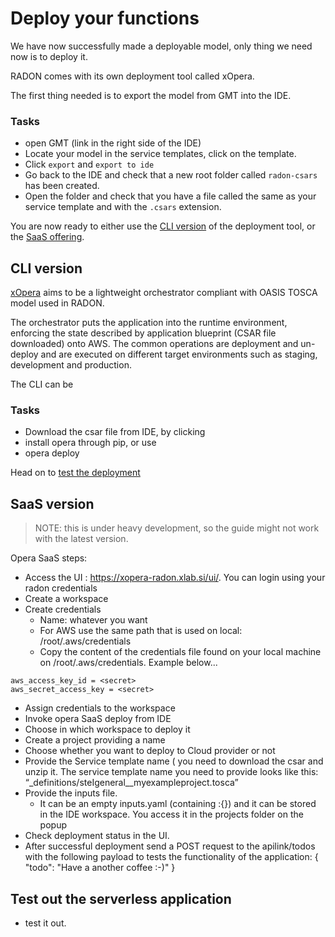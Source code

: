 # Deploy your functions

We have now successfully made a deployable model,
only thing we need now is to deploy it.

RADON comes with its own deployment tool called
xOpera.

The first thing needed is to export the model from
GMT into the IDE.

### Tasks

- open GMT (link in the right side of the IDE)
- Locate your model in the service templates,
  click on the template.
- Click `export` and `export to ide`
- Go back to the IDE and check that a new root
  folder called `radon-csars` has been created.
- Open the folder and check that you have a file
  called the same as your service template and
  with the `.csars` extension.

You are now ready to either use the
[CLI version](#cli-version) of the deployment
tool, or the [SaaS offering](#saas-version).

## CLI version

[xOpera](https://github.com/xlab-si/xopera-opera)
aims to be a lightweight orchestrator compliant
with OASIS TOSCA model used in RADON.

The orchestrator puts the application into the
runtime environment, enforcing the state described
by application blueprint (CSAR file downloaded)
onto AWS. The common operations are deployment and
un-deploy and are executed on different target
environments such as staging, development and
production.

The CLI can be

### Tasks

- Download the csar file from IDE, by clicking
- install opera through pip, or use
- opera deploy

Head on to
[test the deployment](#Test-out-the-serverless-application)

## SaaS version

> NOTE: this is under heavy development, so the
> guide might not work with the latest version.

Opera SaaS steps:

- Access the UI :
  https://xopera-radon.xlab.si/ui/. You can login
  using your radon credentials
- Create a workspace
- Create credentials
  - Name: whatever you want
  - For AWS use the same path that is used on
    local: /root/.aws/credentials
  - Copy the content of the credentials file found
    on your local machine on
    /root/.aws/credentials. Example below...

```[default]
aws_access_key_id = <secret>
aws_secret_access_key = <secret>
```

- Assign credentials to the workspace
- Invoke opera SaaS deploy from IDE
- Choose in which workspace to deploy it
- Create a project providing a name
- Choose whether you want to deploy to Cloud
  provider or not
- Provide the Service template name ( you need to
  download the csar and unzip it. The service
  template name you need to provide looks like
  this:
  “\_definitions/steIgeneral\_\_myexampleproject.tosca”
- Provide the inputs file.
  - It can be an empty inputs.yaml (containing
    :{}) and it can be stored in the IDE
    workspace. You access it in the projects
    folder on the popup
- Check deployment status in the UI.
- After successful deployment send a POST request
  to the apilink/todos with the following payload
  to tests the functionality of the application: {
  "todo": "Have a another coffee :-)" }

## Test out the serverless application

- test it out.
